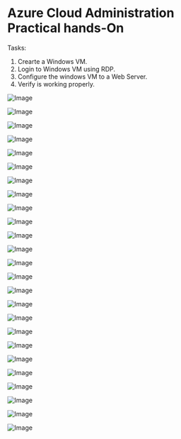 # Azure Cloud Administration Practical hands-On #
Tasks:
1. Crearte a Windows VM.
2. Login to Windows VM using RDP.
3. Configure the windows VM to a Web Server.
4. Verify is working properly.
   
![Image](https://github.com/user-attachments/assets/f79b1f0a-2817-4eb1-b8ba-2052e747bc2b)

![Image](https://github.com/user-attachments/assets/79f347b3-c1c4-4016-8c87-12f0a1307ad2)

![Image](https://github.com/user-attachments/assets/16b3c91a-fb1d-4b41-9963-0461550770bb)

![Image](https://github.com/user-attachments/assets/b9b36d8e-e0d2-4fd7-b057-53b26ced008e)

![Image](https://github.com/user-attachments/assets/0f091634-1dab-49d0-acd1-ab6dfd74f151)

![Image](https://github.com/user-attachments/assets/9bedc2f0-0ead-48ad-ab5c-52d854f1034f)

![Image](https://github.com/user-attachments/assets/271f08dd-76e4-42b3-9d5a-f043c67910ac)

![Image](https://github.com/user-attachments/assets/8487e44c-04e2-43e1-9af3-2576a9bd34d9)

![Image](https://github.com/user-attachments/assets/2e91c249-c426-4ac3-88ca-b0f0814c18cc)

![Image](https://github.com/user-attachments/assets/56a0f204-85c3-4b71-91ad-e3a4d55ac192)

![Image](https://github.com/user-attachments/assets/e33566e2-65f6-4bb6-95ee-c0dda4435fc3)

![Image](https://github.com/user-attachments/assets/8621692b-05bb-4f30-80fb-1bf431d4f395)

![Image](https://github.com/user-attachments/assets/9bb06a26-3bcc-44e8-9ad4-3ab228b2f90e)

![Image](https://github.com/user-attachments/assets/fe7ec9d4-677b-4435-9e70-53c13cf183db)

![Image](https://github.com/user-attachments/assets/db005133-1dad-4dbc-aadd-c4531aed5b8e)

![Image](https://github.com/user-attachments/assets/072bd9f1-a293-46e0-bb5a-a4c3ccad27ce)

![Image](https://github.com/user-attachments/assets/4fa48406-6698-4737-b7f0-493e0039af51)

![Image](https://github.com/user-attachments/assets/23075b4d-bd49-46dc-914f-e04726645682)

![Image](https://github.com/user-attachments/assets/73871ab5-093e-47fc-a1d7-bc486dd6d30a)

![Image](https://github.com/user-attachments/assets/1dd8ae8a-0d05-48dd-88f7-6e8f5507ab88)

![Image](https://github.com/user-attachments/assets/dc4bd56e-bec5-41f4-8674-45b39edd1e60)

![Image](https://github.com/user-attachments/assets/8cc796f5-bf9b-4863-90b2-f6d24e933e58)

![Image](https://github.com/user-attachments/assets/ccf843e7-00e1-4aad-be59-f338405ef5c3)

![Image](https://github.com/user-attachments/assets/635659dc-fbef-45ac-a53b-b67c38f1cad5)

![Image](https://github.com/user-attachments/assets/828389d4-c899-44ae-b8ee-51e26f3c5b16)

